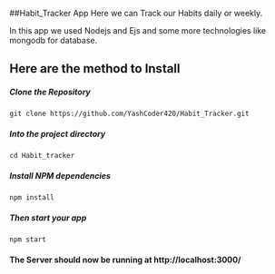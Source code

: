##Habit_Tracker App
Here we can Track our Habits daily or weekly.

In this app we used Nodejs and Ejs
and some more technologies like mongodb for database.

## Here are the method to Install

##### Clone the Repository

`git clone https://github.com/YashCoder420/Habit_Tracker.git`

##### Into the project directory

`cd Habit_tracker`

##### Install NPM dependencies

`npm install`

##### Then start your app

`npm start`

#### The Server should now be running at http://localhost:3000/
